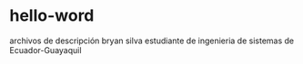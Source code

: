 # hello-word
archivos de descripción 
bryan silva estudiante de ingenieria de sistemas de Ecuador-Guayaquil
